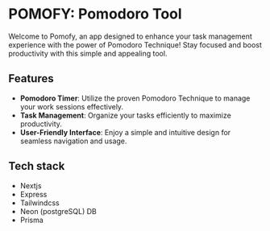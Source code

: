 # POMOFY: Pomodoro Tool

Welcome to Pomofy, an app designed to enhance your task management experience with the power of Pomodoro Technique! Stay focused and boost productivity with this simple and appealing tool.

## Features

-   **Pomodoro Timer**: Utilize the proven Pomodoro Technique to manage your work sessions effectively.
-   **Task Management**: Organize your tasks efficiently to maximize productivity.
-   **User-Friendly Interface**: Enjoy a simple and intuitive design for seamless navigation and usage.

## Tech stack

-   Nextjs
-   Express
-   Tailwindcss
-   Neon (postgreSQL) DB
-   Prisma
